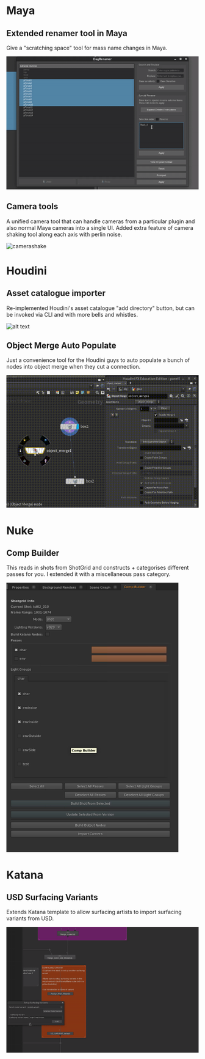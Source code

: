 # Maya

## Extended renamer tool in Maya
Give a "scratching space" tool for mass name changes in Maya.

![renamer](/pipeline/media/dagrenamer.gif)

## Camera tools 
A unified camera tool that can handle cameras from a particular plugin and also normal Maya cameras into a single UI. Added extra feature of camera shaking tool along each axis with perlin noise.

![camerashake](/pipeline/media/camera.gif)

# Houdini

## Asset catalogue importer
Re-implemented Houdini's asset catalogue "add directory" button, but can be invoked via CLI and with more bells and whistles.

![alt text](image.png)

## Object Merge Auto Populate
Just a convenience tool for the Houdini guys to auto populate a bunch of nodes into object merge when they cut a connection.

![objmerge](/pipeline/media/objmerge.gif)


# Nuke

## Comp Builder
This reads in shots from ShotGrid and constructs + categorises different passes for you. I extended it with a miscellaneous pass category.

![compbuilder](/pipeline/media/compbuilder.png)


# Katana

## USD Surfacing Variants
Extends Katana template to allow surfacing artists to import surfacing variants from USD.

![surf variants](/pipeline/media/surfvariants.gif)


